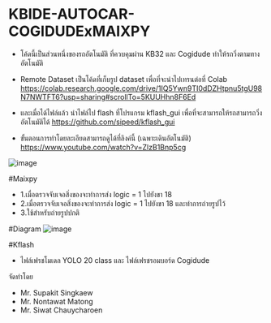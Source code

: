 # KBIDE-AUTOCAR-COGIDUDExMAIXPY
- โค้ดนี้เป็นส่วนหนึ่งของรถอัตโนมัติ ที่ควบคุมผ่าน KB32 และ Cogidude ทำให้รถวิ่งตามทางอัตโนมัติ
- Remote Dataset เป็นโค้ดที่เก็บรูป dataset เพื่อที่จะนำไปเทรนต่อที่ Colab 
https://colab.research.google.com/drive/1IQ5Ywn9TI0dDZHtpnu5tgU98N7NWTFT6?usp=sharing#scrollTo=5KUUHhn8F6Ed

- และเมื่อได้ไฟล์แล้ว นำไฟล์ไป flash ที่โปรแกรม kflash_gui เพื่อที่จะสามารถให้รถสามารถวิ่งอัตโนมัติได้
https://github.com/sipeed/kflash_gui

- ขั้นตอนการทำโดยละเอียดสามารถดูได้ที่ลิงค์นี้ (เฉพาะเดินอัตโนมัติ)
https://www.youtube.com/watch?v=ZlzB1Bnp5cg

![image](https://user-images.githubusercontent.com/93038026/166404442-20238047-4326-4ed3-885b-4f0e22609c7b.png)

#Maixpy
- 1.เมื่อตรวจจับเจอสิ่งของจะทำการส่ง logic = 1 ไปยังขา 18 
- 2.เมื่อตรวจจับเจอสิ่งของจะทำการส่ง logic = 1 ไปยังขา 18 และทำการถ่ายรูปไว้ 
- 3.ใช้สำหรับถ่ายรูปปกติ

#Diagram
![image](https://user-images.githubusercontent.com/93038026/166404559-aacb27f7-78f3-4c66-bbe0-b1c963b97292.png)

#Kflash
- ไฟล์เฟรชโมเดล YOLO 20 class และ ไฟล์เฟรชรอมบอร์ด Cogidude

จัดทำโดย
- Mr. Supakit Singkaew
- Mr. Nontawat Matong
- Mr. Siwat Chauycharoen
